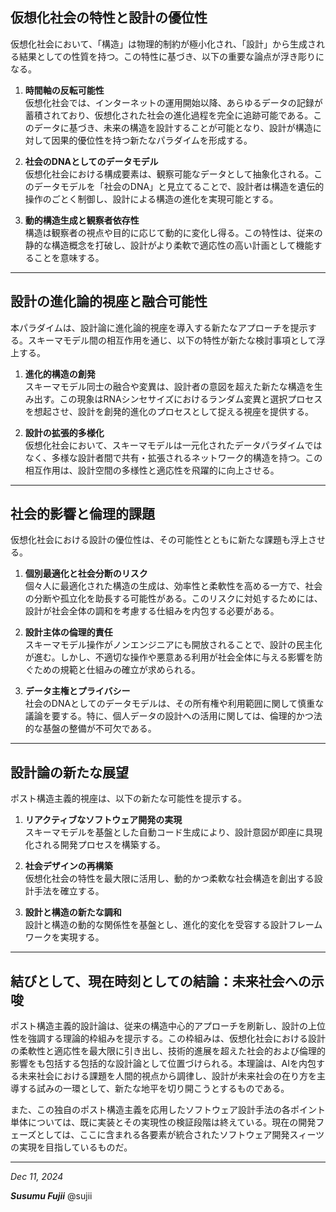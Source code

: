 ## 仮想化社会の特性と設計の優位性  
仮想化社会において、「構造」は物理的制約が極小化され、「設計」から生成される結果としての性質を持つ。この特性に基づき、以下の重要な論点が浮き彫りになる。

1. **時間軸の反転可能性**  
   仮想化社会では、インターネットの運用開始以降、あらゆるデータの記録が蓄積されており、仮想化された社会の進化過程を完全に追跡可能である。このデータに基づき、未来の構造を設計することが可能となり、設計が構造に対して因果的優位性を持つ新たなパラダイムを形成する。

2. **社会のDNAとしてのデータモデル**  
   仮想化社会における構成要素は、観察可能なデータとして抽象化される。このデータモデルを「社会のDNA」と見立てることで、設計者は構造を遺伝的操作のごとく制御し、設計による構造の進化を実現可能とする。

3. **動的構造生成と観察者依存性**  
   構造は観察者の視点や目的に応じて動的に変化し得る。この特性は、従来の静的な構造概念を打破し、設計がより柔軟で適応性の高い計画として機能することを意味する。

---

## 設計の進化論的視座と融合可能性  
本パラダイムは、設計論に進化論的視座を導入する新たなアプローチを提示する。スキーマモデル間の相互作用を通じ、以下の特性が新たな検討事項として浮上する。

1. **進化的構造の創発**  
   スキーマモデル同士の融合や変異は、設計者の意図を超えた新たな構造を生み出す。この現象はRNAシンセサイズにおけるランダム変異と選択プロセスを想起させ、設計を創発的進化のプロセスとして捉える視座を提供する。

2. **設計の拡張的多様化**  
   仮想化社会において、スキーマモデルは一元化されたデータパラダイムではなく、多様な設計者間で共有・拡張されるネットワーク的構造を持つ。この相互作用は、設計空間の多様性と適応性を飛躍的に向上させる。

---

## 社会的影響と倫理的課題  
仮想化社会における設計の優位性は、その可能性とともに新たな課題も浮上させる。

1. **個別最適化と社会分断のリスク**  
   個々人に最適化された構造の生成は、効率性と柔軟性を高める一方で、社会の分断や孤立化を助長する可能性がある。このリスクに対処するためには、設計が社会全体の調和を考慮する仕組みを内包する必要がある。

2. **設計主体の倫理的責任**  
   スキーマモデル操作がノンエンジニアにも開放されることで、設計の民主化が進む。しかし、不適切な操作や悪意ある利用が社会全体に与える影響を防ぐための規範と仕組みの確立が求められる。

3. **データ主権とプライバシー**  
   社会のDNAとしてのデータモデルは、その所有権や利用範囲に関して慎重な議論を要する。特に、個人データの設計への活用に関しては、倫理的かつ法的な基盤の整備が不可欠である。

---

## 設計論の新たな展望  
ポスト構造主義的視座は、以下の新たな可能性を提示する。

1. **リアクティブなソフトウェア開発の実現**  
   スキーマモデルを基盤とした自動コード生成により、設計意図が即座に具現化される開発プロセスを構築する。

2. **社会デザインの再構築**  
   仮想化社会の特性を最大限に活用し、動的かつ柔軟な社会構造を創出する設計手法を確立する。

3. **設計と構造の新たな調和**  
   設計と構造の動的な関係性を基盤とし、進化的変化を受容する設計フレームワークを実現する。

---

## 結びとして、現在時刻としての結論：未来社会への示唆  
ポスト構造主義的設計論は、従来の構造中心的アプローチを刷新し、設計の上位性を強調する理論的枠組みを提示する。この枠組みは、仮想化社会における設計の柔軟性と適応性を最大限に引き出し、技術的進展を超えた社会的および倫理的影響をも包括する包括的な設計論として位置づけられる。本理論は、AIを内包する未来社会における課題を人間的視点から調律し、設計が未来社会の在り方を主導する試みの一環として、新たな地平を切り開こうとするものである。

また、この独自のポスト構造主義を応用したソフトウェア設計手法の各ポイント単体については、既に実装とその実現性の検証段階は終えている。現在の開発フェーズとしては、ここに含まれる各要素が統合されたソフトウェア開発スィーツの実現を目指しているものだ。

---

_Dec 11, 2024_

**_Susumu Fujii_** @sujii
